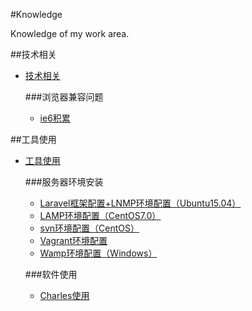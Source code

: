 #Knowledge

Knowledge of my work area.

##技术相关
- [技术相关](./技术相关/)

	###浏览器兼容问题
	- [ie6积累](./技术相关/ie6积累/)


##工具使用
- [工具使用](./工具使用/)

	###服务器环境安装
	- [Laravel框架配置+LNMP环境配置（Ubuntu15.04）](./工具使用/Laravel框架配置+LNMP环境配置（Ubuntu15.04）)
	- [LAMP环境配置（CentOS7.0）](./工具使用/LAMP环境配置（CentOS7.0）)
	- [svn环境配置（CentOS）](./工具使用/svn环境配置（CentOS）)
	- [Vagrant环境配置](./工具使用/Vagrant环境配置)
	- [Wamp环境配置（Windows）](./工具使用/Wamp环境配置（Windows）)

	###软件使用
	- [Charles使用](./工具使用/Charles使用)